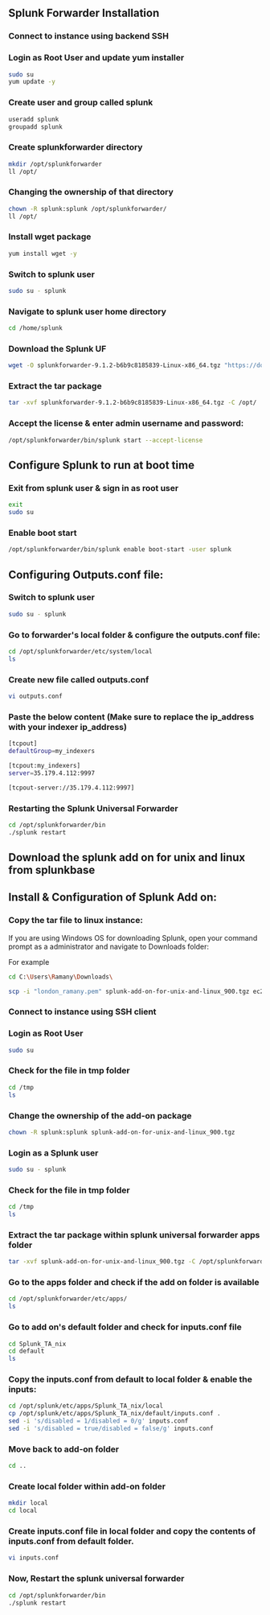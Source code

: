 ## Splunk Forwarder Installation

### Connect to instance using backend SSH

### Login as Root User and update yum installer
```bash
sudo su
yum update -y
```
### Create user and group called splunk
```bash
useradd splunk
groupadd splunk
```
### Create splunkforwarder directory
```bash
mkdir /opt/splunkforwarder
ll /opt/
```
### Changing the ownership of that directory
```bash
chown -R splunk:splunk /opt/splunkforwarder/
ll /opt/
```
### Install wget package
```bash
yum install wget -y
```
### Switch to splunk user
```bash
sudo su - splunk
```
### Navigate to splunk user home directory
```bash
cd /home/splunk
```
### Download the Splunk UF
```bash
wget -O splunkforwarder-9.1.2-b6b9c8185839-Linux-x86_64.tgz "https://download.splunk.com/products/universalforwarder/releases/9.1.2/linux/splunkforwarder-9.1.2-b6b9c8185839-Linux-x86_64.tgz"
```
### Extract the tar package
```bash
tar -xvf splunkforwarder-9.1.2-b6b9c8185839-Linux-x86_64.tgz -C /opt/
```
### Accept the license & enter admin username and password:
```bash
/opt/splunkforwarder/bin/splunk start --accept-license
```

## Configure Splunk to run at boot time
### Exit from splunk user & sign in as root user
```bash
exit
sudo su
```
### Enable boot start
```bash
/opt/splunkforwarder/bin/splunk enable boot-start -user splunk
```

## Configuring Outputs.conf file:
### Switch to splunk user
```bash
sudo su - splunk
```
### Go to forwarder's local folder & configure the outputs.conf file:
```bash
cd /opt/splunkforwarder/etc/system/local
ls
```
### Create new file called outputs.conf
```bash
vi outputs.conf
```
### Paste the below content (Make sure to replace the ip_address with your indexer ip_address)
```bash
[tcpout]
defaultGroup=my_indexers

[tcpout:my_indexers]
server=35.179.4.112:9997

[tcpout-server://35.179.4.112:9997]
```
### Restarting the Splunk Universal Forwarder
```bash
cd /opt/splunkforwarder/bin
./splunk restart
```
## Download the splunk add on for unix and linux from splunkbase
## Install & Configuration of Splunk Add on:
### Copy the tar file to linux instance:
If you are using Windows OS for downloading Splunk, open your command prompt as a administrator and navigate to Downloads folder:

For example
```bash
cd C:\Users\Ramany\Downloads\
```

```bash
scp -i "london_ramany.pem" splunk-add-on-for-unix-and-linux_900.tgz ec2-user@ec2-18-171-221-122.eu-west-2.compute.amazonaws.com:/tmp
```
### Connect to instance using SSH client

### Login as Root User
```bash
sudo su
```
### Check for the file in tmp folder
```bash
cd /tmp
ls
```
### Change the ownership of the add-on package
```bash
chown -R splunk:splunk splunk-add-on-for-unix-and-linux_900.tgz
```
### Login as a Splunk user
```bash
sudo su - splunk
```
### Check for the file in tmp folder
```bash
cd /tmp
ls
```
### Extract the tar package within splunk universal forwarder apps folder
```bash
tar -xvf splunk-add-on-for-unix-and-linux_900.tgz -C /opt/splunkforwarder/etc/apps/
```
### Go to the apps folder and check if the add on folder is available 
```bash
cd /opt/splunkforwarder/etc/apps/
ls
```
### Go to add on's default folder and check for inputs.conf file
```bash
cd Splunk_TA_nix
cd default
ls
```
### Copy the inputs.conf from default to local folder & enable the inputs:
```bash
cd /opt/splunk/etc/apps/Splunk_TA_nix/local
cp /opt/splunk/etc/apps/Splunk_TA_nix/default/inputs.conf .
sed -i 's/disabled = 1/disabled = 0/g' inputs.conf
sed -i 's/disabled = true/disabled = false/g' inputs.conf
```
### Move back to add-on folder
```bash
cd ..
```
### Create local folder within add-on folder 
```bash
mkdir local
cd local
```
### Create inputs.conf file in local folder and copy the contents of inputs.conf from default folder.
```bash
vi inputs.conf
```
### Now, Restart the splunk universal forwarder
```bash
cd /opt/splunkforwarder/bin
./splunk restart
```



